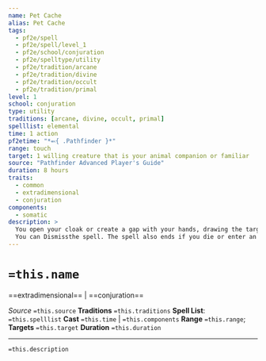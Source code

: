 ```yaml
---
name: Pet Cache
alias: Pet Cache
tags:
  - pf2e/spell
  - pf2e/spell/level_1
  - pf2e/school/conjuration
  - pf2e/spelltype/utility
  - pf2e/tradition/arcane
  - pf2e/tradition/divine
  - pf2e/tradition/occult
  - pf2e/tradition/primal
level: 1
school: conjuration
type: utility
traditions: [arcane, divine, occult, primal]
spelllist: elemental
time: 1 action
pf2etime: "*⬻{ .Pathfinder }*"
range: touch
target: 1 willing creature that is your animal companion or familiar
source: "Pathfinder Advanced Player's Guide"
duration: 8 hours
traits:
  - common
  - extradimensional
  - conjuration
components:
  - somatic
description: >
  You open your cloak or create a gap with your hands, drawing the target into a pocket dimension just large enough for its basic comfort. No other creature can enter this extradimensional space, and the target can bring along objects only if they were designed to be worn by a creature of its kind. The space has enough air, food, and water to sustain the target for the duration.
  You can Dismissthe spell. The spell also ends if you die or enter an extradimensional space. When the spell ends, the target reappears in the nearest unoccupied space (outside of any extradimensional space you may have entered).
---
```

# `=this.name`
==extradimensional== | ==conjuration==

*Source* `=this.source`
**Traditions** `=this.traditions`
**Spell List**: `=this.spelllist`
**Cast** `=this.time` | `=this.components`
**Range** `=this.range`; **Targets** `=this.target`
**Duration** `=this.duration`

***
`=this.description`